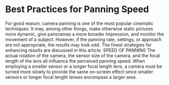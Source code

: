# Best  Practices for Panning Speed
For good reason, camera panning is one of the most popular cinematic techniques. It may, among other things, make otherwise static pictures more dynamic, give panoramas a more broader impression, and monitor the movement of a subject. However, if the panning rate, settings, or approach are not appropriate, the results may look odd. The finest strategies for enhancing results are discussed in this article. SPEED OF PANNING The actual rotation of the camera, the sensor size of the camera, and the focal length of the lens all influence the perceived panning speed. When employing a smaller sensor or a longer focal length lens, a camera must be turned more slowly to provide the same on-screen effect since smaller sensors or longer focal length lenses encompass a larger area.